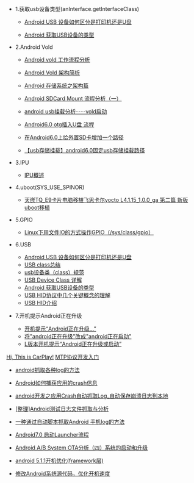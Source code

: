 
- 1.获取usb设备类型(anInterface.getInterfaceClass)

    - [Android USB 设备如何区分是打印机还是U盘](http://blog.csdn.net/rodulf/article/details/51916998)

    - [Android 获取USB设备的类型](http://blog.csdn.net/u013686019/article/details/50409421)

- 2.Android Vold

    - [Android vold 工作流程分析](http://blog.csdn.net/kehyuanyu/article/details/47131547)
    - [Android Vold 架构简析](http://blog.csdn.net/kartorz/article/details/51554214)
    - [Android 存储系统之架构篇](http://www.offcn.com/it/2016/1226/5459.html)
    
    - [Android SDCard Mount 流程分析（一）](https://www.cnblogs.com/TerryBlog/archive/2012/04/05/2432818.html)
    - [android usb挂载分析----vold启动](http://blog.csdn.net/new_abc/article/details/7396733)
    
    - [Android6.0 otg插入U盘 流程](http://blog.csdn.net/kc58236582/article/details/50577333)
    - [在Android6.0上给外置SD卡增加一个路径](http://blog.csdn.net/kc58236582/article/details/50536882)
    - [【usb存储挂载】android6.0固定usb存储挂载路径](http://blog.csdn.net/smilefyx/article/details/78846292)

- 3.IPU

    - [IPU概述](http://blog.csdn.net/yanbixing123/article/details/52290933)

- 4.uboot(SYS_USE_SPINOR)

    - [天嵌TQ_E9卡片电脑移植飞思卡尔yocto L4.1.15_1.0.0_ga 第二篇 新版uboot移植](http://blog.csdn.net/zxr1521904712/article/details/51379578)

- 5.GPIO

    - [Linux下用文件IO的方式操作GPIO（/sys/class/gpio）](http://blog.csdn.net/wangweiqiang1325/article/details/52209539)
    
- 6.USB
    - [Android USB 设备如何区分是打印机还是U盘](http://blog.csdn.net/rodulf/article/details/51916998)
    - [USB class总结](http://blog.csdn.net/luckywang1103/article/details/12676381)
    - [usb设备类（class）规范](http://blog.sina.com.cn/s/blog_604a480b0102wcve.html)
    - [USB Device Class 详解](https://wenku.baidu.com/view/890d5c14fad6195f302ba606.html)
    - [Android 获取USB设备的类型](http://blog.csdn.net/u013686019/article/details/50409421)
    - [USB HID协议中几个关键概念的理解](http://blog.csdn.net/coroutines/article/details/45044077)
    - [USB HID介绍](https://wenku.baidu.com/view/c6008e7679563c1ec4da7132.html)

- 7.开机提示Android正在升级
    - [开机提示“Android正在升级...”](http://blog.csdn.net/hp0773/article/details/42143409)
    - [将"android正在升级"改成"android正在启动"](http://blog.csdn.net/jtzp007/article/details/59484214)
    - [L版本开机提示“Android正在升级或启动”](http://blog.csdn.net/xiaoyg830/article/details/48175419)

[Hi, This is CarPlay!](http://blog.csdn.net/coroutines/article/details/45057061)
[MTP协议开发入门](http://blog.csdn.net/coroutines/article/details/44341417)

- [android抓取各种log的方法](http://blog.csdn.net/skykingf/article/details/50600439)
- [Android如何捕获应用的crash信息](http://blog.csdn.net/fishle123/article/details/50823358)
- [android开发之应用Crash自动抓取Log_自动保存崩溃日志到本地](http://blog.csdn.net/jason0539/article/details/45602655)
- [[整理]Android测试日志文件抓取与分析](http://blog.csdn.net/ameyume/article/details/7667574)
- [一种通过自动脚本抓取Android 手机log的方法](http://blog.csdn.net/maetelibom/article/details/51480980)

- [Android7.0 启动Launcher流程](http://blog.csdn.net/fu_kevin0606/article/details/54931704)
- [Android A/B System OTA分析（四）系统的启动和升级](http://blog.csdn.net/guyongqiangx/article/details/72604355)
- [android 5.1.1开机优化(framework层)](http://blog.csdn.net/xxm282828/article/details/49095839)
- [修改Android系统源代码，优化开机速度](http://blog.csdn.net/xxm282828/article/details/43066923)



